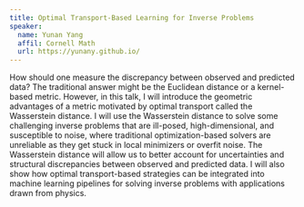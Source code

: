 ```yaml
---
title: Optimal Transport-Based Learning for Inverse Problems
speaker:
  name: Yunan Yang
  affil: Cornell Math
  url: https://yunany.github.io/
---
```


How should one measure the discrepancy between observed and predicted
data? The traditional answer might be the Euclidean distance or a
kernel-based metric. However, in this talk, I will introduce the
geometric advantages of a metric motivated by optimal transport
called the Wasserstein distance. I will use the Wasserstein distance
to solve some challenging inverse problems that are ill-posed,
high-dimensional, and susceptible to noise, where traditional
optimization-based solvers are unreliable as they get stuck in local
minimizers or overfit noise. The Wasserstein distance will allow us
to better account for uncertainties and structural discrepancies
between observed and predicted data. I will also show how optimal
transport-based strategies can be integrated into machine learning
pipelines for solving inverse problems with applications drawn from
physics. 
